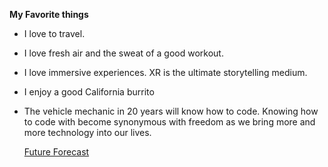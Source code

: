  **My Favorite things**
  - I love to travel.
  - I love fresh air and the sweat of a good workout.
  - I love immersive experiences.  XR is the ultimate storytelling medium.
  - I enjoy a good California burrito
  - The vehicle mechanic in 20 years will know how to code. Knowing how to code with become synonymous with freedom as we bring more and more technology into our lives.
  
    [Future Forecast](https://a16z.com/2011/08/20/why-software-is-eating-the-world/)
